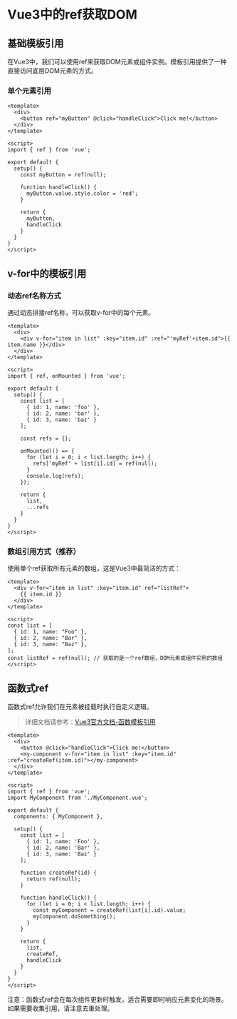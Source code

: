 # Vue3中的ref获取DOM

## 基础模板引用

在Vue3中，我们可以使用ref来获取DOM元素或组件实例。模板引用提供了一种直接访问底层DOM元素的方式。

### 单个元素引用

```vue
<template>
  <div>
    <button ref="myButton" @click="handleClick">Click me!</button>
  </div>
</template>

<script>
import { ref } from 'vue';

export default {
  setup() {
    const myButton = ref(null);

    function handleClick() {
      myButton.value.style.color = 'red';
    }

    return {
      myButton,
      handleClick
    }
  }
}
</script>
```

## v-for中的模板引用

### 动态ref名称方式

通过动态拼接ref名称，可以获取v-for中的每个元素。

```vue
<template>
  <div>
    <div v-for="item in list" :key="item.id" :ref="'myRef'+item.id">{{ item.name }}</div>
  </div>
</template>

<script>
import { ref, onMounted } from 'vue';

export default {
  setup() {
    const list = [
      { id: 1, name: 'foo' },
      { id: 2, name: 'bar' },
      { id: 3, name: 'baz' }
    ];

    const refs = {};

    onMounted(() => {
      for (let i = 0; i < list.length; i++) {
        refs['myRef' + list[i].id] = ref(null);
      }
      console.log(refs);
    });

    return {
      list,
      ...refs
    }
  }
}
</script>
```

### 数组引用方式（推荐）

使用单个ref获取所有元素的数组，这是Vue3中最简洁的方式：

```vue
<template>
  <div v-for="item in list" :key="item.id" ref="listRef">
    {{ item.id }}
  </div>
</template>

<script>
const list = [
  { id: 1, name: "Foo" },
  { id: 2, name: "Bar" },
  { id: 3, name: "Baz" },
];
const listRef = ref(null); // 获取的是一个ref数组，DOM元素或组件实例的数组
</script>
```

## 函数式ref

函数式ref允许我们在元素被挂载时执行自定义逻辑。

> 详细文档请参考：[Vue3官方文档-函数模板引用](https://cn.vuejs.org/guide/essentials/template-refs.html#function-refs)

```vue
<template>
  <div>
    <button @click="handleClick">Click me!</button>
    <my-component v-for="item in list" :key="item.id" :ref="createRef(item.id)"></my-component>
  </div>
</template>

<script>
import { ref } from 'vue';
import MyComponent from './MyComponent.vue';

export default {
  components: { MyComponent },

  setup() {
    const list = [
      { id: 1, name: 'Foo' },
      { id: 2, name: 'Bar' },
      { id: 3, name: 'Baz' }
    ];

    function createRef(id) {
      return ref(null);
    }

    function handleClick() {
      for (let i = 0; i < list.length; i++) {
        const myComponent = createRef(list[i].id).value;
        myComponent.doSomething();
      }
    }

    return {
      list,
      createRef,
      handleClick
    }
  }
}
</script>
```

注意：函数式ref会在每次组件更新时触发，适合需要即时响应元素变化的场景。如果需要收集引用，请注意去重处理。
